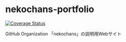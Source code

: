 # nekochans-portfolio
[![Coverage Status](https://coveralls.io/repos/github/nekochans/portfolio-frontend/badge.svg?branch=develop)](https://coveralls.io/github/nekochans/portfolio-frontend?branch=develop)

GitHub Organization 「nekochans」の説明用Webサイト
